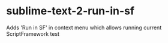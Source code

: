 sublime-text-2-run-in-sf
========================

Adds 'Run in SF' in context menu which allows running current ScriptFramework test